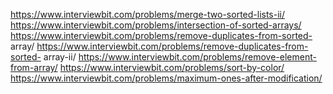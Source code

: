 https://www.interviewbit.com/problems/merge-two-sorted-lists-ii/ 
https://www.interviewbit.com/problems/intersection-of-sorted-arrays/ 
https://www.interviewbit.com/problems/remove-duplicates-from-sorted-
array/ 
https://www.interviewbit.com/problems/remove-duplicates-from-sorted-
array-ii/ 
https://www.interviewbit.com/problems/remove-element-from-array/ 
https://www.interviewbit.com/problems/sort-by-color/ 
https://www.interviewbit.com/problems/maximum-ones-after-modification/ 
 
